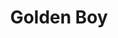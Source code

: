 --- 
title: "Golden Boy"
publishdate: "2019-9-3T16:48:46+02:00"
src: "https://365manga.net/manga/golden-boy"
image: "https://data.365manga.net/images/thumbnails/2027-golden-boy.jpg"
description: "Oe Kintarou is a Tokyo University Law School dropout. However, he had completed all the course work needed to graduate before leaving school. Since then, he has wandered through many jobs all over Japan as a student of life with little more than a journal, a pen, and his trusty mountain bike (the Mikazuki 5). On his journeys, he runs into various compromising situations with beautiful women, and he must…"
---